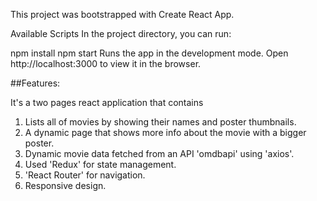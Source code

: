 This project was bootstrapped with Create React App.

Available Scripts
In the project directory, you can run:

npm install
npm start
Runs the app in the development mode.
Open http://localhost:3000 to view it in the browser.

##Features:

It's a  two pages react application that contains
  1. Lists all of movies by showing their names and poster thumbnails. 
  2. A dynamic page that shows more info about the movie with a bigger poster. 
  3. Dynamic movie data fetched from an API 'omdbapi' using 'axios'.
  4. Used 'Redux' for state management.
  5. 'React Router' for navigation.
  6. Responsive design.
